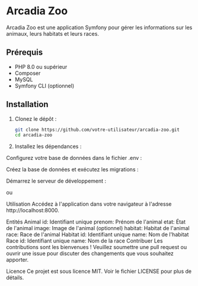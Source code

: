 # Arcadia Zoo

Arcadia Zoo est une application Symfony pour gérer les informations sur les animaux, leurs habitats et leurs races.

## Prérequis

- PHP 8.0 ou supérieur
- Composer
- MySQL
- Symfony CLI (optionnel)

## Installation

1. Clonez le dépôt :

   ```sh
   git clone https://github.com/votre-utilisateur/arcadia-zoo.git
   cd arcadia-zoo

2. Installez les dépendances :

Configurez votre base de données dans le fichier .env :

Créez la base de données et exécutez les migrations :

Démarrez le serveur de développement :

ou

Utilisation
Accédez à l'application dans votre navigateur à l'adresse http://localhost:8000.

Entités
Animal
id: Identifiant unique
prenom: Prénom de l'animal
etat: État de l'animal
image: Image de l'animal (optionnel)
habitat: Habitat de l'animal
race: Race de l'animal
Habitat
id: Identifiant unique
name: Nom de l'habitat
Race
id: Identifiant unique
name: Nom de la race
Contribuer
Les contributions sont les bienvenues ! Veuillez soumettre une pull request ou ouvrir une issue pour discuter des changements que vous souhaitez apporter.

Licence
Ce projet est sous licence MIT. Voir le fichier LICENSE pour plus de détails.
